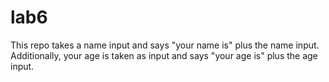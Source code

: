 # lab6

This repo takes a name input and says "your name is" plus the name input. Additionally, your age is taken as input and says "your age is" plus the age input.
